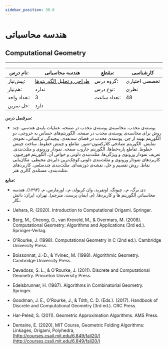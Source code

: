 ```yaml
---
sidebar_position: 39.0
---
```

# هندسه محاسباتی
## Computational Geometry
_______________________________________________________________________________
| نام درس:    | هندسه محاسباتی                                                                 | مقطع:       | کارشناسی      |
| ----------- | ------------------------------------------------------------------------------ | ----------- | ------------- |
| پیش‌نیاز:   | [طراحی و تحلیل الگوریتم‌ها](../mandatory/Design-and-Analysis-of-Algorithms.md) | گروه درس:   | تخصصی اختیاری |
| هم‌نیاز:    | ندارد                                                                          | نوع درس:    | نظری          |
| تعداد واحد: | 3                                                                              | تعداد ساعت: | 48            |
| حل تمرین:   |  دارد                                                                          |             |               |

**سرفصل درس:**


- پوسته‌ی محدب. محاسبه‌ی پوسته‌ی محدب در صفحه، عملیات پایه‌ی هندسی. چند روش برای محاسبه‌ی پوسته‌ی محدب در صفحه. الگوریتم‌های حساس به خروجی، دو الگوریتم بهینه از چن. پوسته‌ی محدب در فضای سه‌بعدی. پیچیدگی ترکیبیاتی، نحوه‌ی نمایش. الگوریتم تصادفی کلارکسون-شور. تقاطع و چینش خطوط. ساخت چینش خطوط. تقاطع پاره‌خط‌ها، الگوریتم جاروب صفحه. نمودار ورونوی و مثلث‌بندی. تعریف نمودار ورونوی و ویژگی‌ها.  مثلث‌بندی دلونی و خواص آن، الگوریتم فورچیون. کاربردهای نمودار ورونوی و مثلث‌بندی دلونی.کوچک‌ترین دایره‌ی محیطی. مکان‌یابی نقاط. روش تقسیم و حل، نقشه‌ی ذوزنقه‌ای. مثلث‌بندی چندضلعی. کاربردهای مثلث‌بندی، مسئله‌ی گالری هنر.

**منابع:**


- دی برگ، م.، چیونگ، اوتفرید، وان کریولد، م.، اورمارس، م. (۱۳۹۴). هندسه محاسباتی الگوریتم ها و کاربردها. (م. ایمان پرست، مترجم). تهران، ایران: دانش نگار.

- Uehara, R. (2020). Introduction to Computational Origami. Springer.

- Berg, M., Cheong, O., van Kreveld, M., & Overmars, M. (2008). Computational Geometry: Algorithms and Applications (3rd ed.). Springer-Verlag.

- O'Rourke, J. (1998). Computational Geometry in C (2nd ed.). Cambridge University Press.

- Boissonnat, J.-D., & Yvinec, M. (1998). Algorithmic Geometry. Cambridge University Press.

- Devadoss, S. L., & O'Rourke, J. (2011). Discrete and Computational Geometry. Princeton University Press.

- Edelsbrunner, H. (1987). Algorithms in Combinatorial Geometry. Springer.

- Goodman, J. E., O'Rourke, J., & Tóth, C. D. (Eds.). (2017). Handbook of Discrete and Computational Geometry (3rd ed.). CRC Press.

- Har-Peled, S. (2011). Geometric Approximation Algorithms. AMS Press.

- Demaine, E. (2020), MIT Course, Geometric Folding Algorithms: Linkages, Origami, Polyhedra, [http://courses.csail.mit.edu/6.849/fall20/](http://courses.csail.mit.edu/6.849/fall20/)
